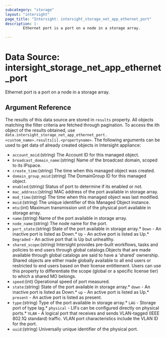 ```yaml
---
subcategory: "storage"
layout: "intersight"
page_title: "Intersight: intersight_storage_net_app_ethernet_port"
description: |-
        Ethernet port is a port on a node in a storage array.

---
```


# Data Source: intersight_storage_net_app_ethernet_port
Ethernet port is a port on a node in a storage array.
## Argument Reference
The results of this data source are stored in `results` property.
All objects matching the filter criteria are fetched through pagination.
To access the ith object of the results obtained, use `data.intersight_storage_net_app_ethernet_port.<custom_name>.results[i].<propertyname>`.
The following arguments can be used to get data of already created objects in Intersight appliance:
* `account_moid`:(string) The Account ID for this managed object. 
* `broadcast_domain_name`:(string) Name of the broadcast domain, scoped to its IPspace. 
* `create_time`:(string) The time when this managed object was created. 
* `domain_group_moid`:(string) The DomainGroup ID for this managed object. 
* `enabled`:(string) Status of port to determine if its enabled or not. 
* `mac_address`:(string) MAC address of the port available in storage array. 
* `mod_time`:(string) The time when this managed object was last modified. 
* `moid`:(string) The unique identifier of this Managed Object instance. 
* `mtu`:(int) Maximum transmission unit of the physical port available in storage array. 
* `name`:(string) Name of the port available in storage array. 
* `node_name`:(string) The node name for the port. 
* `port_state`:(string) State of the port available in storage array.* `Down` - An inactive port is listed as Down.* `Up` - An active port is listed as Up.* `Degraded` - An active port that is Up but unhealthy. 
* `shared_scope`:(string) Intersight provides pre-built workflows, tasks and policies to end users through global catalogs.Objects that are made available through global catalogs are said to have a 'shared' ownership. Shared objects are either made globally available to all end users or restricted to end users based on their license entitlement. Users can use this property to differentiate the scope (global or a specific license tier) to which a shared MO belongs. 
* `speed`:(int) Operational speed of port measured. 
* `state`:(string) State of the port available in storage array.* `down` - An inactive port is listed as Down.* `up` - An active port is listed as Up.* `present` - An active port is listed as present. 
* `type`:(string) Type of the port available in storage array.* `LAG` - Storage port of type lag.* `physical` - LIFs can be configured directly on physical ports.* `VLAN` - A logical port that receives and sends VLAN-tagged (IEEE 802.1Q standard) traffic. VLAN port characteristics include the VLAN ID for the port. 
* `uuid`:(string) Universally unique identifier of the physical port. 
 
